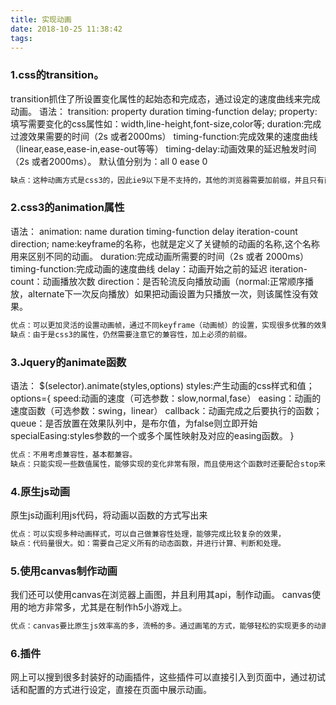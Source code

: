 ```yaml
---
title: 实现动画
date: 2018-10-25 11:38:42
tags:
---
```


### 1.css的transition。
transition抓住了所设置变化属性的起始态和完成态，通过设定的速度曲线来完成动画。
语法：
transition: property duration timing-function delay;
property:填写需要变化的css属性如：width,line-height,font-size,color等;
duration:完成过渡效果需要的时间（2s 或者2000ms）
timing-function:完成效果的速度曲线（linear,ease,ease-in,ease-out等等）
timing-delay:动画效果的延迟触发时间（2s 或者2000ms）。
默认值分别为：all 0 ease 0
```bash
缺点：这种动画方式是css3的，因此ie9以下是不支持的，其他的浏览器需要加前缀，并且只有两态，不支持自定义中间的状态。
```
<!-- more -->
### 2.css3的animation属性
语法：
animation: name duration timing-function delay iteration-count direction;
name:keyframe的名称，也就是定义了关键帧的动画的名称,这个名称用来区别不同的动画。
duration:完成动画所需要的时间（2s 或者 2000ms）
timing-function:完成动画的速度曲线
delay：动画开始之前的延迟
iteration-count：动画播放次数
direction：是否轮流反向播放动画（normal:正常顺序播放，alternate下一次反向播放）如果把动画设置为只播放一次，则该属性没有效果。
``` bash
优点：可以更加灵活的设置动画帧，通过不同keyframe（动画帧）的设置，实现很多优雅的效果。
缺点：由于是css3的属性，仍然需要注意它的兼容性，加上必须的前缀。
```

### 3.Jquery的animate函数
语法：
$(selector).animate(styles,options)
styles:产生动画的css样式和值；
options={
    speed:动画的速度（可选参数：slow,normal,fase）
    easing：动画的速度函数（可选参数：swing，linear）
    callback：动画完成之后要执行的函数；
    queue：是否放置在效果队列中，是布尔值，为false则立即开始
    specialEasing:styles参数的一个或多个属性映射及对应的easing函数。
}
``` bash
优点：不用考虑兼容性，基本都兼容。
缺点：只能实现一些数值属性，能够实现的变化非常有限，而且使用这个函数时还要配合stop来使用，在达到某条件时终止动画，设置比较复杂。
```

### 4.原生js动画
原生js动画利用js代码，将动画以函数的方式写出来
``` bash
优点：可以实现多种动画样式，可以自己做兼容性处理，能够完成比较复杂的效果，
缺点：代码量很大。如：需要自己定义所有的动态函数，并进行计算、判断和处理。
```

### 5.使用canvas制作动画
我们还可以使用canvas在浏览器上画图，并且利用其api，制作动画。
canvas使用的地方非常多，尤其是在制作h5小游戏上。
``` bash
优点：canvas要比原生js效率高的多，流畅的多。通过画笔的方式，能够轻松的实现更多的动画效果。
```

### 6.插件
网上可以搜到很多封装好的动画插件，这些插件可以直接引入到页面中，通过初试话和配置的方式进行设定，直接在页面中展示动画。